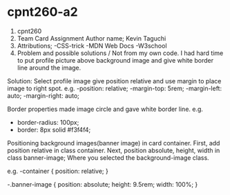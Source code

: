 # cpnt260-a2

1. cpnt260
2. Team Card Assignment
   Author name; Kevin Taguchi
3. Attributions;
-CSS-trick
-MDN Web Docs
-W3school
4. Problem and possible solutions / Not from my own code.
 I had hard time to put profile picture above background image and give white border line around the image.
 
 Solution: Select profile image give position relative and use margin to place image to right spot.
 e.g.
  -position: relative;
  -margin-top: 5rem;
  -margin-left: auto;
  -margin-right: auto;
  
  Border properties made image circle and gave white border line.
 e.g.
  - border-radius: 100px;
  - border: 8px solid #f3f4f4;
 
  Positioning background images(banner image) in card container.
  First, add position relative in class container.
  Next, position absolute, height, width in class banner-image; Where you selected the background-image class.
  
 e.g.
 -container {
   position: relative;
}
 
-.banner-image {
   position: absolute;
   height: 9.5rem;
   width: 100%;
}
